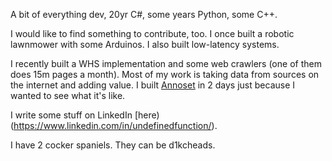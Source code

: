 A bit of everything dev, 20yr C#, some years Python, some C++. 

I would like to find something to contribute, too. I once built a robotic lawnmower with some Arduinos. I also built low-latency systems. 

I recently built a WHS implementation and some web crawlers (one of them does 15m pages a month). Most of my work is taking data from sources on the internet and adding value. I built [Annoset](https://www.annoset.com) in 2 days just because I wanted to see what it's like. 

I write some stuff on LinkedIn [here)(https://www.linkedin.com/in/undefinedfunction/).

I have 2 cocker spaniels. They can be d1kcheads.
